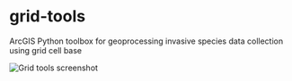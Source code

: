 # grid-tools
ArcGIS Python toolbox for geoprocessing invasive species data collection using grid cell base

![Grid tools screenshot](https://github.com/rrudolph "Screenshot")
